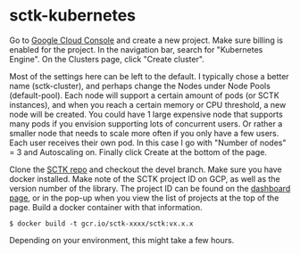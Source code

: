 # sctk-kubernetes

Go to [Google Cloud Console](https://console.cloud.google.com/) and create a new project. Make sure billing is enabled for the project. In the navigation bar, search for "Kubernetes Engine". On the Clusters page, click "Create cluster".

Most of the settings here can be left to the default. I typically chose a better name (sctk-cluster), and perhaps change the Nodes under Node Pools (default-pool). Each node will support a certain amount of pods (or SCTK instances), and when you reach a certain memory or CPU threshold, a new node will be created. You could have 1 large expensive node that supports many pods if you envision supporting lots of concurrent users. Or rather a smaller node that needs to scale more often if you only have a few users. Each user receives their own pod. In this case I go with "Number of nodes" = 3 and Autoscaling on. Finally click Create at the bottom of the page.

Clone the [SCTK repo](git@github.com:compbiomed/singleCellTK.git) and checkout the devel branch. Make sure you have docker installed. Make note of the SCTK project ID on GCP, as well as the version number of the library. The project ID can be found on the [dashboard page](https://console.cloud.google.com/home), or in the pop-up when you view the list of projects at the top of the page. Build a docker container with that information.

```$ docker build -t gcr.io/sctk-xxxx/sctk:vx.x.x```

Depending on your environment, this might take a few hours.